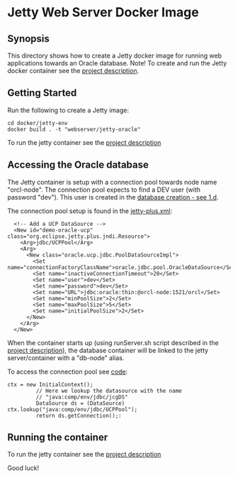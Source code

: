 # Jetty Web Server Docker Image

## Synopsis

This directory shows how to create a Jetty docker image for running web applications towards an Oracle database.
Note! To create and run the Jetty docker container see the [project description](../../../..).

## Getting Started

Run the following to create a Jetty image:

```
cd docker/jetty-env
docker build . -t "webserver/jetty-oracle"
```
To run the jetty container see the [project description](../../../..)

## Accessing the Oracle database

The Jetty container is setup with a connection pool towards node name "orcl-node".
The connection pool expects to find a DEV user (with password "dev"). This user is created in the [database creation - see 1.d](../../../..).

The connection pool setup is found in the [jetty-plus.xml](source/jetty-plus.xml):

```
  <!-- Add a UCP DataSource -->
  <New id="demo-oracle-ucp" class="org.eclipse.jetty.plus.jndi.Resource">
    <Arg>jdbc/UCPPool</Arg>
    <Arg>
      <New class="oracle.ucp.jdbc.PoolDataSourceImpl">
        <Set name="connectionFactoryClassName">oracle.jdbc.pool.OracleDataSource</Set>
        <Set name="inactiveConnectionTimeout">20</Set>
        <Set name="user">dev</Set>
        <Set name="password">dev</Set>
        <Set name="URL">jdbc:oracle:thin:@orcl-node:1521/orcl</Set>
        <Set name="minPoolSize">2</Set>
        <Set name="maxPoolSize">5</Set>
        <Set name="initialPoolSize">2</Set>
      </New>
    </Arg>
  </New>
``` 
When the container starts up (using runServer.sh script described in the  [project description](../../../..)), the database container will be linked to the jetty server/container with a "db-node" alias.

To access the connection pool see [code](../../src/main/java/no/rightcloud/demo/author/db/DatabaseUtil.java):

``` 
ctx = new InitialContext();
         // Here we lookup the datasource with the name
         // "java:comp/env/jdbc/jcgDS"
         DataSource ds = (DataSource) ctx.lookup("java:comp/env/jdbc/UCPPool");
         return ds.getConnection();:
```
## Running the container

To run the jetty container see the [project description](../../../..)

Good luck!



